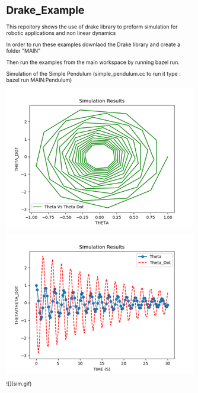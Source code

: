 # Drake_Example
This repoitory shows the use of drake library to preform simulation for robotic applications and non linear dynamics

In order to run these examples downlaod the Drake library and create a folder "MAIN"

Then run the examples from the main workspace by running bazel run.

Simulation of the Simple Pendulum (simple_pendulum.cc to run it type : bazel run MAIN:Pendulum)

<p align="center"><img src="phase.png" /></p>
<p align="center"><img src="timesim.png" /></p>
![](sim.gif)
